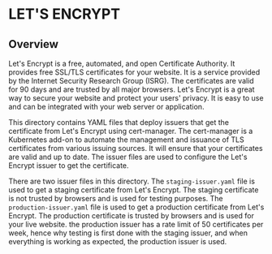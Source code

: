 # LET'S ENCRYPT

## Overview

Let's Encrypt is a free, automated, and open Certificate Authority. It provides free SSL/TLS certificates for your website. It is a service provided by the Internet Security Research Group (ISRG). The certificates are valid for 90 days and are trusted by all major browsers. Let's Encrypt is a great way to secure your website and protect your users' privacy. It is easy to use and can be integrated with your web server or application.

This directory contains YAML files that deploy issuers that get the certificate from Let's Encrypt using cert-manager. The cert-manager is a Kubernetes add-on to automate the management and issuance of TLS certificates from various issuing sources. It will ensure that your certificates are valid and up to date. The issuer files are used to configure the Let's Encrypt issuer to get the certificate.

There are two issuer files in this directory. The `staging-issuer.yaml` file is used to get a staging certificate from Let's Encrypt. The staging certificate is not trusted by browsers and is used for testing purposes. The `production-issuer.yaml` file is used to get a production certificate from Let's Encrypt. The production certificate is trusted by browsers and is used for your live website. the production issuer has a rate limit of 50 certificates per week, hence why testing is first done with the staging issuer, and when everything is working as expected, the production issuer is used.
